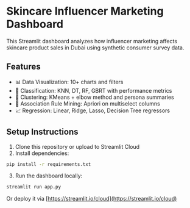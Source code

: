 # Skincare Influencer Marketing Dashboard

This Streamlit dashboard analyzes how influencer marketing affects skincare product sales in Dubai using synthetic consumer survey data.

## Features

- 📊 Data Visualization: 10+ charts and filters
- 🤖 Classification: KNN, DT, RF, GBRT with performance metrics
- 🔗 Clustering: KMeans + elbow method and persona summaries
- 🔁 Association Rule Mining: Apriori on multiselect columns
- 📈 Regression: Linear, Ridge, Lasso, Decision Tree regressors

## Setup Instructions

1. Clone this repository or upload to Streamlit Cloud
2. Install dependencies:

```bash
pip install -r requirements.txt
```

3. Run the dashboard locally:

```bash
streamlit run app.py
```

Or deploy it via [https://streamlit.io/cloud](https://streamlit.io/cloud)
